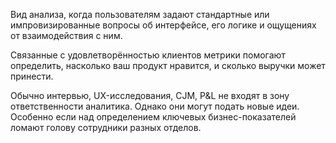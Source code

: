 Вид анализа, когда пользователям задают стандартные или импровизированные вопросы об интерфейсе, его логике и ощущениях от взаимодействия с ним.

Связанные с удовлетворённостью клиентов метрики помогают определить, насколько ваш продукт нравится, и сколько выручки может принести.

Обычно интервью, UX-исследования, CJM, P&L не входят в зону ответственности аналитика. Однако они могут подать новые идеи. Особенно если над определением ключевых бизнес-показателей ломают голову сотрудники разных отделов.